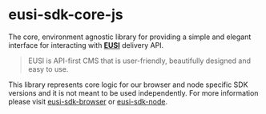 # eusi-sdk-core-js
The core, environment agnostic library for providing a simple and elegant interface for interacting with [**EUSI**](https://eusi.io/) delivery API.

> EUSI is API-first CMS that is user-friendly, beautifully
designed and easy to use.

This library represents core logic for our browser and node specific SDK versions and it is not meant to be used independently.
For more information please visit [eusi-sdk-browser](https://github.com/jsguru-io/eusi-sdk-browser) or [eusi-sdk-node](https://github.com/jsguru-io/eusi-sdk-node).

